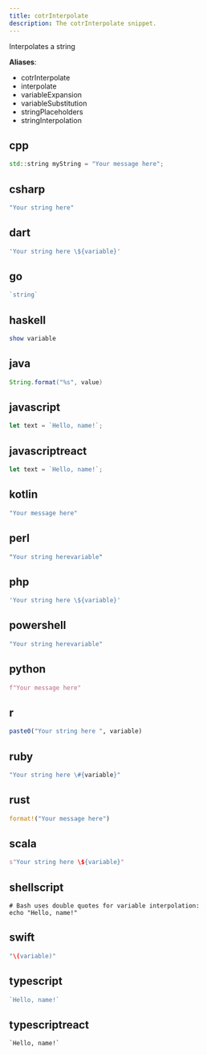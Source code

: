 ```yaml
---
title: cotrInterpolate
description: The cotrInterpolate snippet.
---
```


Interpolates a string

**Aliases**:
- cotrInterpolate
- interpolate
- variableExpansion
- variableSubstitution
- stringPlaceholders
- stringInterpolation

## cpp
```cpp
std::string myString = "Your message here";
```

## csharp
```csharp
"Your string here"
```

## dart
```dart
'Your string here \${variable}'
```

## go
```go
`string`
```

## haskell
```haskell
show variable
```

## java
```java
String.format("%s", value)
```

## javascript
```javascript
let text = `Hello, name!`;
```

## javascriptreact
```javascriptreact
let text = `Hello, name!`;
```

## kotlin
```kotlin
"Your message here"
```

## perl
```perl
"Your string herevariable"
```

## php
```php
'Your string here \${variable}'
```

## powershell
```powershell
"Your string herevariable"
```

## python
```python
f"Your message here"
```

## r
```r
paste0("Your string here ", variable)
```

## ruby
```ruby
"Your string here \#{variable}"
```

## rust
```rust
format!("Your message here")
```

## scala
```scala
s"Your string here \${variable}"
```

## shellscript
```shellscript
# Bash uses double quotes for variable interpolation:
echo "Hello, name!"
```

## swift
```swift
"\(variable)"
```

## typescript
```typescript
`Hello, name!`
```

## typescriptreact
```typescriptreact
`Hello, name!`
```

